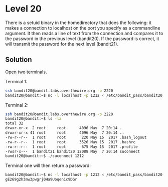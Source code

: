 # Level 20

There is a setuid binary in the homedirectory that does the following: it makes a connection to localhost on the port you specify as a commandline argument. It then reads a line of text from the connection and compares it to the password in the previous level (bandit20). If the password is correct, it will transmit the password for the next level (bandit21).

## Solution

Open two terminals. 

Terminal 1:
```bash
ssh bandit20@bandit.labs.overthewire.org -p 2220
bandit20@bandit:~$ nc -l localhost -p 1212 < /etc/bandit_pass/bandit20
```

Terminal 2:
```bash
ssh bandit20@bandit.labs.overthewire.org -p 2220
bandit20@bandit:~$ ls -la
total 32
drwxr-xr-x  2 root     root      4096 May  7 20:14 .
drwxr-xr-x 41 root     root      4096 May  7 20:14 ..
-rw-r--r--  1 root     root       220 May 15  2017 .bash_logout
-rw-r--r--  1 root     root      3526 May 15  2017 .bashrc
-rw-r--r--  1 root     root       675 May 15  2017 .profile
-rwsr-x---  1 bandit21 bandit20 12088 May  7 20:14 suconnect
bandit20@bandit:~$ ./suconnect 1212
```

Terminal one will then return a password:
```bash
bandit20@bandit:~$ nc -l localhost -p 1212 < /etc/bandit_pass/bandit20
gE269g2h3mw3pwgrj0Ha9Uoqen1c9DGr
```
